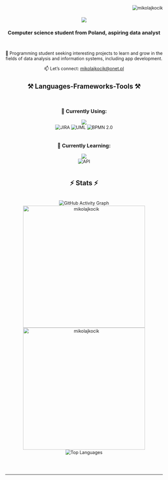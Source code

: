 <img align="right" src="https://komarev.com/ghpvc/?username=mikolajkocik&label=Profile%20views&color=0e75b6&style=flat" alt="mikolajkocik" />

<h1 align="center">
    <img src="https://readme-typing-svg.herokuapp.com/?font=Righteous&size=35&center=true&vCenter=true&width=600&height=100&duration=4000&lines=Welcome+to+my+profile!+👋;.NET+Developer;Building+scalable+and+efficient+apps;Lifelong+learner+in+technology!" />
</h1>

<h3 align="center">Computer science student from Poland, aspiring data analyst</h3>

<br/>

<div align="center">
  
🌟 Programming student seeking interesting projects to learn and grow in the fields of data analysis and information systems, including app development.


📫 Let’s connect: mikolajkocik@onet.pl

 </div>
 
<h2 align="center">⚒️ Languages-Frameworks-Tools ⚒️</h2>
<br/>

<!-- Current Skills Section -->
<h3 align="center">💼 Currently Using:</h3>
<div align="center">
    <img src="https://skillicons.dev/icons?i=postgres,ai,git,html,cs,dotnet,visualstudio,gitlab" /><br>
    <img src="https://img.shields.io/badge/-JIRA-0052CC?style=for-the-badge&logo=jira&logoColor=white" alt="JIRA" />
    <img src="https://img.shields.io/badge/-UML-007396?style=for-the-badge&logoColor=white" alt="UML" />
    <img src="https://img.shields.io/badge/-BPMN_2.0-FF6F00?style=for-the-badge&logoColor=white" alt="BPMN 2.0" />
</div>

<br/>

<!-- Learning Section -->
<h3 align="center">📘 Currently Learning:</h3>
<div align="center">
    <img src="https://skillicons.dev/icons?i=postman,docker" /><br>
    <img src="https://img.shields.io/badge/-API-005571?style=for-the-badge&logo=api&logoColor=white" alt="API" />
</div>


<br/>


<h2 align="center">⚡ Stats ⚡</h2>
<br>
<div align=center>
  <img src="https://github-readme-activity-graph.vercel.app/graph?username=mikolajkocik&theme=react-dark&bg_color=20232a&hide_border=true" alt="GitHub Activity Graph" />
   <img width="390" src="https://github-readme-stats.vercel.app/api?username=mikolajkocik&show_icons=true&locale=en&theme=dracula&hide_border=true" alt="mikolajkocik"/>
  <img width="390" src="https://github-readme-streak-stats.herokuapp.com/?user=mikolajkocik&theme=dracula&hide_border=true" alt="mikolajkocik" />
  <br/>
  <img src="https://github-readme-stats.vercel.app/api/top-langs/?username=mikolajkocik&layout=compact&langs_count=10&theme=dracula&hide_border=true" alt="Top Languages" /> 
</div>



<br/><br/>

<hr/>

<br/>

<br/>
